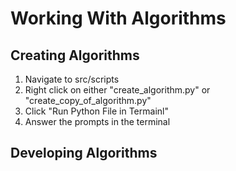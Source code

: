 # Working With Algorithms

## Creating Algorithms

1. Navigate to src/scripts
2. Right click on either "create_algorithm.py" or "create_copy_of_algorithm.py"
3. Click "Run Python File in Termainl"
4. Answer the prompts in the terminal

## Developing Algorithms